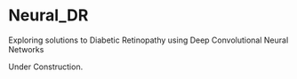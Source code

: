 # Neural_DR
Exploring solutions to Diabetic Retinopathy using Deep Convolutional Neural Networks

Under Construction.
